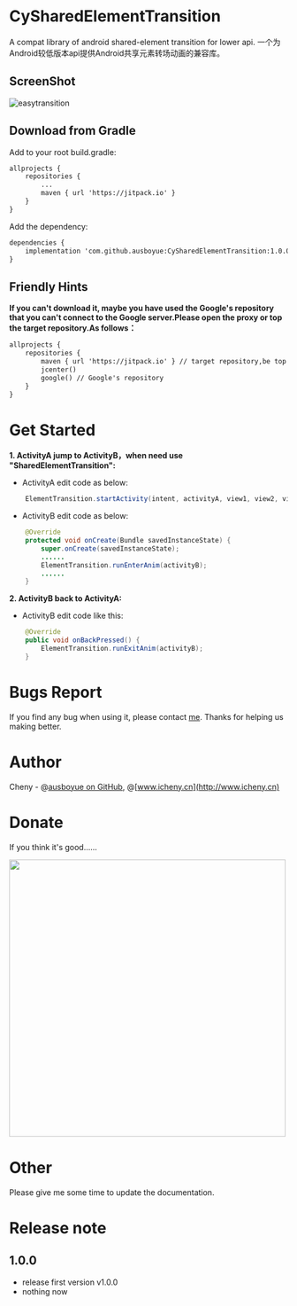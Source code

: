 # CySharedElementTransition
A compat library of android shared-element transition for lower api.
一个为Android较低版本api提供Android共享元素转场动画的兼容库。

## ScreenShot
![easytransition](https://github.com/ausboyue/CySharedElementTransition/blob/master/screenshot/screenshot.gif) 

## Download from Gradle

Add to your root build.gradle:
```xml
allprojects {
    repositories {
        ...
        maven { url 'https://jitpack.io' }
    }
}
```

Add the dependency:
```xml
dependencies {
    implementation 'com.github.ausboyue:CySharedElementTransition:1.0.0'
}
```

## Friendly Hints
**If you can't download it, maybe you have used the Google's repository that you can't connect to the Google server.Please open the proxy or top the target repository.As follows：**
```xml
allprojects {
    repositories {
        maven { url 'https://jitpack.io' } // target repository,be top
        jcenter()
        google() // Google's repository
    }
}
```
# Get Started

**1. ActivityA jump to ActivityB，when need use "SharedElementTransition":**

- ActivityA edit code as below:
``` java
    ElementTransition.startActivity(intent, activityA, view1, view2, view...);
```
- ActivityB edit code as below:
``` java
    @Override
    protected void onCreate(Bundle savedInstanceState) {
        super.onCreate(savedInstanceState);
        ......
        ElementTransition.runEnterAnim(activityB);
        ......
    }
```
**2. ActivityB back to ActivityA:**

- ActivityB edit code like this:
``` java
    @Override
    public void onBackPressed() {
        ElementTransition.runExitAnim(activityB);
    }
```

# Bugs Report

If you find any bug when using it, please contact [me](mailto:ausboyue@qq.com). Thanks for helping us making better.

# Author

Cheny - @[ausboyue on GitHub](https://github.com/ausboyue/), @[www.icheny.cn](http://www.icheny.cn)

# Donate 
If you think it's good......

<img src="http://media.icheny.cn/alipayAndwxPay.jpg" width="500" >

# Other

Please give me some time to update the documentation.

# Release note
## 1.0.0
 - release first version v1.0.0 
 - nothing now
